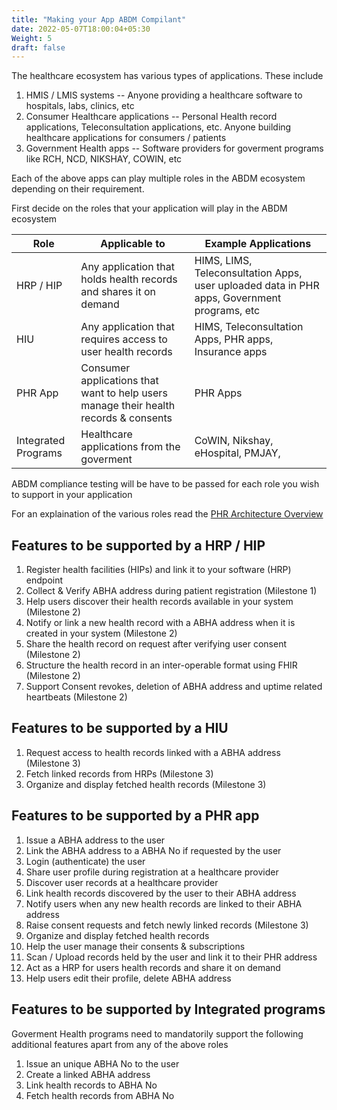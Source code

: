 ```yaml
---
title: "Making your App ABDM Compilant"
date: 2022-05-07T18:00:04+05:30
Weight: 5
draft: false
---
```


The healthcare ecosystem has various types of applications. These include

1. HMIS / LMIS systems -- Anyone providing a healthcare software to hospitals, labs, clinics, etc 
2. Consumer Healthcare applications -- Personal Health record applications, Teleconsultation applications, etc. Anyone building healthcare applications for consumers / patients  
3. Government Health apps  -- Software providers for goverment programs like RCH, NCD, NIKSHAY, COWIN, etc

Each of the above apps can play multiple roles in the ABDM ecosystem depending on their requirement. 

First decide on the roles that your application will play in the ABDM ecosystem 

 | Role | Applicable to | Example Applications | 
 | -----| ----------- | ------------------- |
 | HRP / HIP | Any application that holds health records and shares it on demand | HIMS, LIMS, Teleconsultation Apps, user uploaded data in PHR apps, Government programs, etc | 
 | HIU | Any application that requires access to user health records | HIMS, Teleconsultation Apps, PHR apps, Insurance apps | 
 | PHR App | Consumer applications that want to help users manage their health records & consents | PHR Apps | 
 | Integrated Programs | Healthcare applications from the goverment | CoWIN, Nikshay, eHospital, PMJAY, |  

ABDM compliance testing will be have to be passed for each role you wish to support in your application 

For an explaination of the various roles read the [PHR Architecture Overview](/abdm-docs/1-basics/phr_architecture_overview/)

## Features to be supported by a HRP / HIP

1. Register health facilities (HIPs) and link it to your software (HRP) endpoint
2. Collect & Verify ABHA address during patient registration (Milestone 1) 
3. Help users discover their health records available in your system (Milestone 2)
4. Notify or link a new health record with a ABHA address when it is created in your system (Milestone 2) 
5. Share the health record on request after verifying user consent (Milestone 2) 
6. Structure the health record in an inter-operable format using FHIR (Milestone 2)
7. Support Consent revokes, deletion of ABHA address and uptime related heartbeats (Milestone 2) 

## Features to be supported by a HIU

1. Request access to health records linked with a ABHA address (Milestone 3) 
2. Fetch linked records from HRPs (Milestone 3)
3. Organize and display fetched health records (Milestone 3) 


## Features to be supported by a PHR app

1. Issue a ABHA address to the user 
2. Link the ABHA address to a ABHA No if requested by the user 
3. Login (authenticate) the user 
4. Share user profile during registration at a healthcare provider
5. Discover user records at a healthcare provider
6. Link health records discovered by the user to their ABHA address
7. Notify users when any new health records are linked to their ABHA address
8. Raise consent requests and fetch newly linked records (Milestone 3)
9. Organize and display fetched health records
10. Help the user manage their consents & subscriptions 
11. Scan / Upload records held by the user and link it to their PHR address
14. Act as a HRP for users health records and share it on demand 
15. Help users edit their profile, delete ABHA address 

## Features to be supported by Integrated programs

Goverment Health programs need to mandatorily support the following additional features apart from any of the above roles

1. Issue an unique ABHA No to the user
2. Create a linked ABHA address 
3. Link health records to ABHA No
4. Fetch health records from ABHA No






